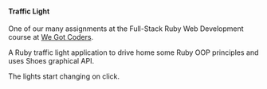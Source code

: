 #### Traffic Light

One of our many assignments at the Full-Stack Ruby Web Development course at [We Got Coders](http://wegotcoders.com).

A Ruby traffic light application to drive home some Ruby OOP principles and uses Shoes graphical API.

The lights start changing on click.
